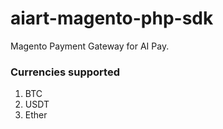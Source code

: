 # aiart-magento-php-sdk
Magento Payment Gateway for AI Pay.

### Currencies supported
1. BTC
2. USDT
4. Ether

